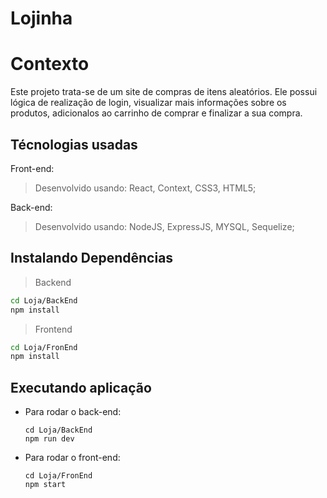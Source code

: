 # Lojinha 

# Contexto
Este projeto trata-se de um site de compras de itens aleatórios.
Ele possui lógica de realização de login, visualizar mais informações sobre os produtos, adicionalos ao carrinho de comprar e finalizar a sua compra.

## Técnologias usadas

Front-end:
> Desenvolvido usando: React, Context, CSS3, HTML5;

Back-end:
> Desenvolvido usando: NodeJS, ExpressJS, MYSQL, Sequelize;


## Instalando Dependências

> Backend
```bash
cd Loja/BackEnd
npm install
``` 

> Frontend
```bash
cd Loja/FronEnd
npm install
``` 
## Executando aplicação

* Para rodar o back-end:
  ```
  cd Loja/BackEnd
  npm run dev
  ```

* Para rodar o front-end:
  ```
  cd Loja/FronEnd
  npm start
